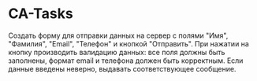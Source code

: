 # CA-Tasks

Создать форму для отправки данных на сервер с полями "Имя", "Фамилия", "Email", "Телефон" и кнопкой "Отправить". При нажатии на кнопку производить валидацию данных: все поля должны быть заполнены, формат email и телефона должен быть корректным. Если данные введены неверно, выдавать соответствующее сообщение.